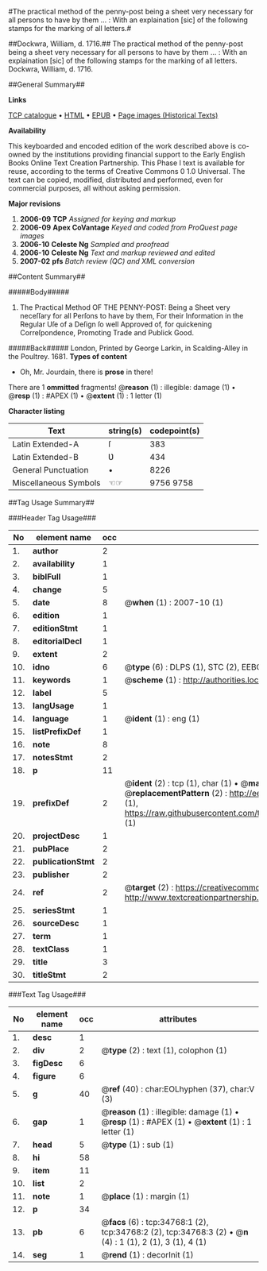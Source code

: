 #The practical method of the penny-post being a sheet very necessary for all persons to have by them ... : With an explaination [sic] of the following stamps for the marking of all letters.#

##Dockwra, William, d. 1716.##
The practical method of the penny-post being a sheet very necessary for all persons to have by them ... : With an explaination [sic] of the following stamps for the marking of all letters.
Dockwra, William, d. 1716.

##General Summary##

**Links**

[TCP catalogue](http://www.ota.ox.ac.uk/tcp/)  • 
[HTML](http://tei.it.ox.ac.uk/tcp/Texts-HTML/free/A36/A36219.html)  • 
[EPUB](http://tei.it.ox.ac.uk/tcp/Texts-EPUB/free/A36/A36219.epub) • 
[Page images (Historical Texts)](https://data.historicaltexts.jisc.ac.uk/view?pubId=eebo-45789379e&pageId=eebo-45789379e-34768-1)

**Availability**

This keyboarded and encoded edition of the
	       work described above is co-owned by the institutions
	       providing financial support to the Early English Books
	       Online Text Creation Partnership. This Phase I text is
	       available for reuse, according to the terms of Creative
	       Commons 0 1.0 Universal. The text can be copied,
	       modified, distributed and performed, even for
	       commercial purposes, all without asking permission.

**Major revisions**

1. __2006-09__ __TCP__ *Assigned for keying and markup*
1. __2006-09__ __Apex CoVantage__ *Keyed and coded from ProQuest page images*
1. __2006-10__ __Celeste Ng__ *Sampled and proofread*
1. __2006-10__ __Celeste Ng__ *Text and markup reviewed and edited*
1. __2007-02__ __pfs__ *Batch review (QC) and XML conversion*

##Content Summary##

#####Body#####

1. The Practical Method OF THE PENNY-POST: Being a Sheet very neceſſary for all Perſons to have by them, For their Information in the Regular Uſe of a Deſign ſo well Approved of, for quickening Correſpondence, Promoting Trade and Publick Good.

#####Back#####
London, Printed by George Larkin, in Scalding-Alley in the Poultrey. 1681.
**Types of content**

  * Oh, Mr. Jourdain, there is **prose** in there!

There are 1 **ommitted** fragments! 
 @__reason__ (1) : illegible: damage (1)  •  @__resp__ (1) : #APEX (1)  •  @__extent__ (1) : 1 letter (1)

**Character listing**


|Text|string(s)|codepoint(s)|
|---|---|---|
|Latin Extended-A|ſ|383|
|Latin Extended-B|Ʋ|434|
|General Punctuation|•|8226|
|Miscellaneous Symbols|☜☞|9756 9758|

##Tag Usage Summary##

###Header Tag Usage###

|No|element name|occ|attributes|
|---|---|---|---|
|1.|__author__|2||
|2.|__availability__|1||
|3.|__biblFull__|1||
|4.|__change__|5||
|5.|__date__|8| @__when__ (1) : 2007-10 (1)|
|6.|__edition__|1||
|7.|__editionStmt__|1||
|8.|__editorialDecl__|1||
|9.|__extent__|2||
|10.|__idno__|6| @__type__ (6) : DLPS (1), STC (2), EEBO-CITATION (1), OCLC (1), VID (1)|
|11.|__keywords__|1| @__scheme__ (1) : http://authorities.loc.gov/ (1)|
|12.|__label__|5||
|13.|__langUsage__|1||
|14.|__language__|1| @__ident__ (1) : eng (1)|
|15.|__listPrefixDef__|1||
|16.|__note__|8||
|17.|__notesStmt__|2||
|18.|__p__|11||
|19.|__prefixDef__|2| @__ident__ (2) : tcp (1), char (1)  •  @__matchPattern__ (2) : ([0-9\-]+):([0-9IVX]+) (1), (.+) (1)  •  @__replacementPattern__ (2) : http://eebo.chadwyck.com/downloadtiff?vid=$1&page=$2 (1), https://raw.githubusercontent.com/textcreationpartnership/Texts/master/tcpchars.xml#$1 (1)|
|20.|__projectDesc__|1||
|21.|__pubPlace__|2||
|22.|__publicationStmt__|2||
|23.|__publisher__|2||
|24.|__ref__|2| @__target__ (2) : https://creativecommons.org/publicdomain/zero/1.0/ (1), http://www.textcreationpartnership.org/docs/. (1)|
|25.|__seriesStmt__|1||
|26.|__sourceDesc__|1||
|27.|__term__|1||
|28.|__textClass__|1||
|29.|__title__|3||
|30.|__titleStmt__|2||


###Text Tag Usage###

|No|element name|occ|attributes|
|---|---|---|---|
|1.|__desc__|1||
|2.|__div__|2| @__type__ (2) : text (1), colophon (1)|
|3.|__figDesc__|6||
|4.|__figure__|6||
|5.|__g__|40| @__ref__ (40) : char:EOLhyphen (37), char:V (3)|
|6.|__gap__|1| @__reason__ (1) : illegible: damage (1)  •  @__resp__ (1) : #APEX (1)  •  @__extent__ (1) : 1 letter (1)|
|7.|__head__|5| @__type__ (1) : sub (1)|
|8.|__hi__|58||
|9.|__item__|11||
|10.|__list__|2||
|11.|__note__|1| @__place__ (1) : margin (1)|
|12.|__p__|34||
|13.|__pb__|6| @__facs__ (6) : tcp:34768:1 (2), tcp:34768:2 (2), tcp:34768:3 (2)  •  @__n__ (4) : 1 (1), 2 (1), 3 (1), 4 (1)|
|14.|__seg__|1| @__rend__ (1) : decorInit (1)|
